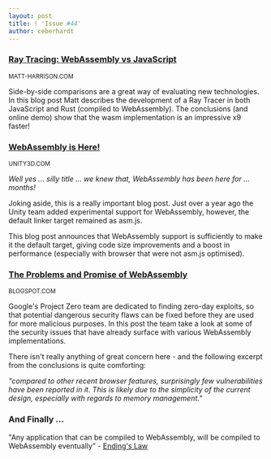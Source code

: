 ```yaml
---
layout: post
title: ! 'Issue #44'
author: ceberhardt
---
```


### [Ray Tracing: WebAssembly vs JavaScript](http://matt-harrison.com/raytracing-webassembly-vs-javascript/)

<small>MATT-HARRISON.COM</small>

Side-by-side comparisons are a great way of evaluating new technologies. In this blog post Matt describes the development of a Ray Tracer in both JavaScript and Rust (compiled to WebAssembly). The conclusions (and online demo) show that the wasm implementation is an impressive x9 faster!

### [WebAssembly is Here!](https://blogs.unity3d.com/2018/08/15/webassembly-is-here/)

<small>UNITY3D.COM</small>

*Well yes ... silly title ... we knew that, WebAssembly has been here for ... months!*

Joking aside, this is a really important blog post. Just over a year ago the Unity team added experimental support for WebAssembly, however, the default linker target remained as asm.js.

This blog post announces that WebAssembly support is sufficiently to make it the default target, giving code size improvements and a boost in performance (especially with browser that were not asm.js optimised).
 
### [The Problems and Promise of WebAssembly](https://googleprojectzero.blogspot.com/2018/08/the-problems-and-promise-of-webassembly.html)

<small>BLOGSPOT.COM</small>

Google's Project Zero team are dedicated to finding zero-day exploits, so that potential dangerous security flaws can be fixed before they are used for more malicious purposes. In this post the team take a look at some of the security issues that have already surface with various WebAssembly implementations.

There isn't really anything of great concern here - and the following excerpt from the conclusions is quite comforting:

*"compared to other recent browser features, surprisingly few vulnerabilities have been reported in it. This is likely due to the simplicity of the current design, especially with regards to memory management."*
 
### And Finally ...

"Any application that can be compiled to WebAssembly, will be compiled to WebAssembly eventually" - [Ending's Law](https://twitter.com/chaishushan/status/1029924713609363458)